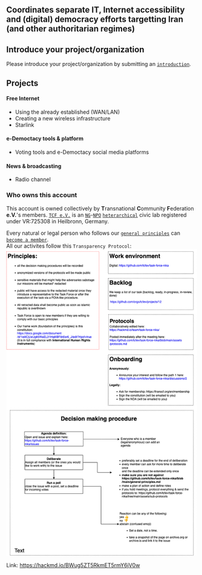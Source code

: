 Coordinates separate IT, Internet accessibility and (digital) democracy efforts targetting Iran (and other authoritarian regimes)
---

## Introduce your project/organization
Please introduce your project/organization by submitting an [`introduction`](https://github.com/tcfev/task-force-nika/issues/new?assignees=&labels=Introduction&template=intorduce-your-organization-project.md&title=Project%2FOrganization+Introduction).

## Projects
#### Free Internet
* Using the already established (WAN/LAN)
* Creating a new wireless infrastructure 
* Starlink
#### e-Democtacy tools & platform
* Voting tools and e-Democtacy social media platforms
#### News & broadcasting 
* Radio channel

### Who owns this account
This account is owned collectively by **T**ransnational **C**ommunity **F**ederation **e.V.**'s members.
[`TCF e.V.`](https://transcf.org) is an [`NG`](https://en.wikipedia.org/wiki/Non-governmental_organization)-[`NPO`](https://en.wikipedia.org/wiki/Nonprofit_organization) [`heterarchical`](https://en.wikipedia.org/wiki/Heterarchy) civic lab registered under VR:725308 in Heilbronn, Germany.

Every natural or legal person who follows our [`general principles`](https://github.com/tcfev/task-force-nika/blob/main/general-principles.md) can [`become a member`](https://github.com/tcfev/task-force-nika/discussions/2).  
 All our activites follow this `Transparency Protocol`:  
![img](https://github.com/tcfev/task-force-nika/blob/main/assets/transparency-protocol.drawio.png)


Link: https://hackmd.io/BWug5ZT5RkmET5rmY6jV0w